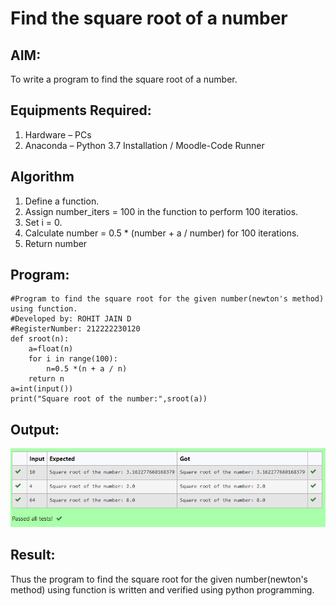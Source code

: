 # Find the square root of a number

## AIM:
To write a program to find the square root of a number.

## Equipments Required:
1. Hardware – PCs
2. Anaconda – Python 3.7 Installation / Moodle-Code Runner

## Algorithm
1. Define a function.
2. Assign number_iters = 100 in the function to perform 100 iteratios.
3. Set i = 0.
4. Calculate  number = 0.5 * (number + a / number) for 100 iterations.
5. Return number

## Program:
```
#Program to find the square root for the given number(newton's method) using function.
#Developed by: ROHIT JAIN D
#RegisterNumber: 212222230120
def sroot(n):
    a=float(n)
    for i in range(100):
        n=0.5 *(n + a / n)
    return n
a=int(input())
print("Square root of the number:",sroot(a))
```
## Output:
![OUTPUT](./images/output.png)
## Result:
Thus the program to find the square root for the given number(newton's method) using function is written and verified using python programming.
